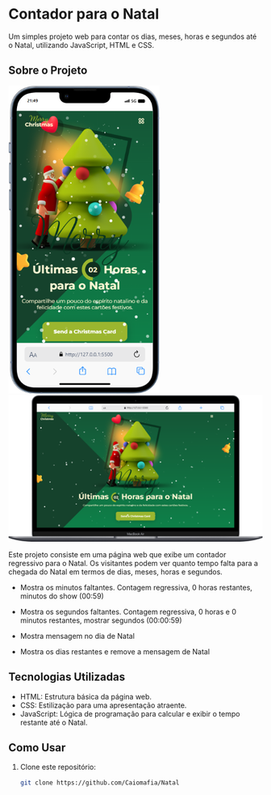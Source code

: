 # Contador para o Natal

Um simples projeto web para contar os dias, meses, horas e segundos até o Natal, utilizando JavaScript, HTML e CSS.

## Sobre o Projeto


<p float="left">
  <img src="assets/image/mobile (1).png" width="300" />
  <img src="assets/image/mobile (2).png" width="800" />
</p>



Este projeto consiste em uma página web que exibe um contador regressivo para o Natal. Os visitantes podem ver quanto tempo falta para a chegada do Natal em termos de dias, meses, horas e segundos.
- Mostra os minutos faltantes. Contagem regressiva, 0 horas restantes, minutos do show (00:59)

- Mostra os segundos faltantes. Contagem regressiva, 0 horas e 0 minutos restantes, mostrar segundos (00:00:59)

- Mostra mensagem no dia de Natal

- Mostra os dias restantes e remove a mensagem de Natal

## Tecnologias Utilizadas

- HTML: Estrutura básica da página web.
- CSS: Estilização para uma apresentação atraente.
- JavaScript: Lógica de programação para calcular e exibir o tempo restante até o Natal.

## Como Usar

1. Clone este repositório:

   ```bash
   git clone https://github.com/Caiomafia/Natal

